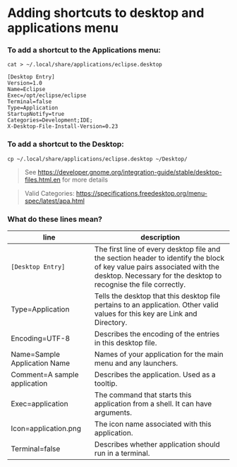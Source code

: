 # Adding shortcuts to desktop and applications menu

### To add a shortcut to the Applications menu:
```
cat > ~/.local/share/applications/eclipse.desktop

[Desktop Entry]
Version=1.0
Name=Eclipse
Exec=/opt/eclipse/eclipse
Terminal=false
Type=Application
StartupNotify=true
Categories=Development;IDE;
X-Desktop-File-Install-Version=0.23
```

### To add a shortcut to the Desktop:
```
cp ~/.local/share/applications/eclipse.desktop ~/Desktop/
```

>See https://developer.gnome.org/integration-guide/stable/desktop-files.html.en for more details

>Valid Categories: https://specifications.freedesktop.org/menu-spec/latest/apa.html

### What do these lines mean?
|line|description|
|---|---|
|`[Desktop Entry]`|The first line of every desktop file and the section header to identify the block of key value pairs associated with the desktop. Necessary for the desktop to recognise the file correctly.|
|Type=Application|Tells the desktop that this desktop file pertains to an application. Other valid values for this key are Link and Directory.|
|Encoding=UTF-8|Describes the encoding of the entries in this desktop file.|
|Name=Sample Application Name|Names of your application for the main menu and any launchers.|
|Comment=A sample application|Describes the application. Used as a tooltip.|
|Exec=application|The command that starts this application from a shell. It can have arguments.|
|Icon=application.png|The icon name associated with this application.|
|Terminal=false|Describes whether application should run in a terminal.|
